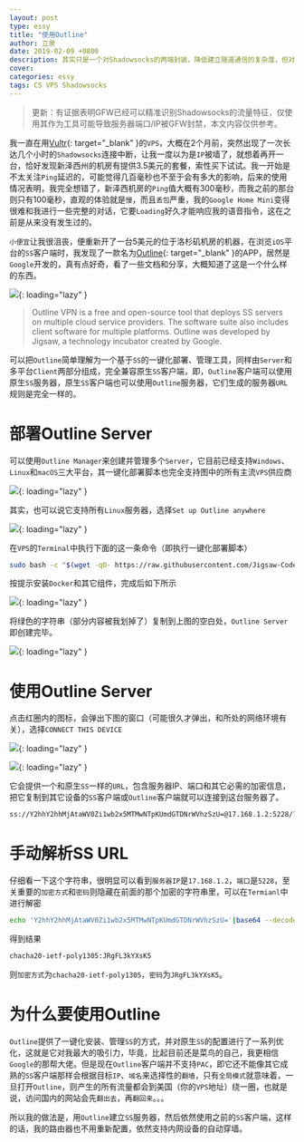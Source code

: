 ```yaml
---
layout: post
type: essy
title: "使用Outline"
author: 立泉
date: 2019-02-09 +0800
description: 其实只是一个对Shadowsocks的两端封装，降低建立隧道通信的复杂度，但对GFW这样的铜墙铁壁，或只是聊胜于无而已。
cover: 
categories: essy
tags: CS VPS Shadowsocks
---
```


> 更新：有证据表明GFW已经可以精准识别Shadowsocks的流量特征，仅使用其作为工具可能导致服务器端口/IP被GFW封禁，本文内容仅供参考。

我一直在用[Vultr](https://www.vultr.com/?ref=7355474){: target="_blank" }的`VPS`，大概在2个月前，突然出现了一次长达几个小时的`Shadowsocks`连接中断，让我一度以为是`IP`被墙了，就想着再开一台，恰好发现新泽西州的机房有提供3.5美元的套餐，索性买下试试。我一开始是不太关注`Ping`延迟的，可能觉得几百毫秒也不至于会有多大的影响，后来的使用情况表明，我完全想错了，新泽西机房的`Ping`值大概有300毫秒，而我之前的那台则只有100毫秒，直观的体验就是`慢`，而且`丢包`严重，我的`Google Home Mini`变得很难和我进行一些完整的对话，它要`Loading`好久才能响应我的语音指令，这在之前是从来没有发生过的。

`小便宜`让我很沮丧，便重新开了一台5美元的位于洛杉矶机房的机器，在浏览`iOS`平台的`SS`客户端时，我发现了一款名为[Outline](https://www.getoutline.org/en/home){: target="_blank" }的APP，居然是`Google`开发的，真有点好奇，看了一些文档和分享，大概知道了这是一个什么样的东西。

![](https://apqx.oss-cn-hangzhou.aliyuncs.com/blog/pic/outline.jpg){: loading="lazy" }

> Outline VPN is a free and open-source tool that deploys SS servers on multiple cloud service providers. The software suite also includes client software for multiple platforms. Outline was developed by Jigsaw, a technology incubator created by Google.

可以把`Outline`简单理解为一个基于`SS`的一键化部署、管理工具，同样由`Server`和多平台`Client`两部分组成，完全兼容原生`SS`客户端，即，`Outline`客户端可以使用原生`SS`服务器，原生`SS`客户端也可以使用`Outline`服务器，它们生成的服务器`URL`规则是完全一样的。

# 部署Outline Server

可以使用`Outline Manager`来创建并管理多个`Server`，它目前已经支持`Windows`、`Linux`和`macOS`三大平台，其一键化部署脚本也完全支持图中的所有主流`VPS`供应商

![](https://apqx.oss-cn-hangzhou.aliyuncs.com/blog/pic/outline_01.jpg){: loading="lazy" }

其实，也可以说它支持所有`Linux`服务器，选择`Set up Outline anywhere`

![](https://apqx.oss-cn-hangzhou.aliyuncs.com/blog/pic/outline_02.jpg){: loading="lazy" }

在`VPS`的`Terminal`中执行下面的这一条命令（即执行一键化部署脚本）

```sh
sudo bash -c "$(wget -qO- https://raw.githubusercontent.com/Jigsaw-Code/outline-server/master/src/server_manager/install_scripts/install_server.sh)"
```

按提示安装`Docker`和其它组件，完成后如下所示

![](https://apqx.oss-cn-hangzhou.aliyuncs.com/blog/pic/outline_03.jpg){: loading="lazy" }

将绿色的字符串（部分内容被我划掉了）复制到上图的空白处，`Outline Server`即创建完毕。

![](https://apqx.oss-cn-hangzhou.aliyuncs.com/blog/pic/outline_04.jpg){: loading="lazy" }

# 使用Outline Server

点击红圈内的图标，会弹出下图的窗口（可能很久才弹出，和所处的网络环境有关），选择`CONNECT THIS DEVICE`

![](https://apqx.oss-cn-hangzhou.aliyuncs.com/blog/pic/outline_05.jpg){: loading="lazy" }

![](https://apqx.oss-cn-hangzhou.aliyuncs.com/blog/pic/outline_06.jpg){: loading="lazy" }

它会提供一个和原生`SS`一样的`URL`，包含服务器IP、端口和其它必需的加密信息，把它复制到其它设备的`SS`客户端或`Outline`客户端就可以连接到这台服务器了。


```sh
ss://Y2hhY2hhMjAtaWV0Zi1wb2x5MTMwNTpKUmdGTDNrWVhzSzU=@17.168.1.2:5228/?outline=1
```

# 手动解析SS URL

仔细看一下这个字符串，很明显可以看到`服务器IP`是`17.168.1.2`，`端口`是`5228`，至关重要的`加密方式`和`密码`则隐藏在前面的那个加密的字符串里，可以在`Termianl`中进行解密

```sh
echo 'Y2hhY2hhMjAtaWV0Zi1wb2x5MTMwNTpKUmdGTDNrWVhzSzU='|base64 --decode
```

得到结果

```sh
chacha20-ietf-poly1305:JRgFL3kYXsK5
```

则`加密方式`为`chacha20-ietf-poly1305`，`密码`为`JRgFL3kYXsK5`。

# 为什么要使用Outline

`Outline`提供了一键化安装、管理`SS`的方式，并对原生`SS`的配置进行了一系列优化，这就是它对我最大的吸引力，毕竟，比起目前还是菜鸟的自己，我更相信`Google`的那帮大佬。但是现在`Outline`客户端并不支持`PAC`，即它还不能像其它成熟的`SS`客户端那样会根据目标`IP`、`域名`来选择性的`翻墙`，只有`全局模式`就意味着，一旦打开`Outline`，则产生的所有流量都会到美国（你的`VPS`地址）绕一圈，也就是说，访问国内的网站会先`翻出去`，再`翻回来`。。。

所以我的做法是，用`Outline`建立`SS`服务器，然后依然使用之前的`SS`客户端，这样的话，我的路由器也不用重新配置，依然支持内网设备的自动穿墙。